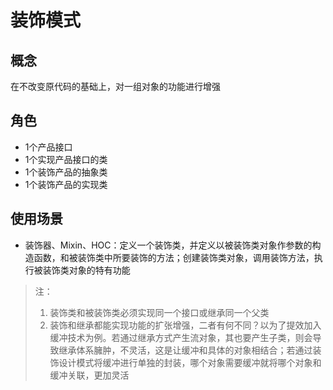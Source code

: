 # 装饰模式
## 概念
在不改变原代码的基础上，对一组对象的功能进行增强

## 角色
- 1个产品接口
- 1个实现产品接口的类
- 1个装饰产品的抽象类
- 1个装饰产品的实现类

## 使用场景
- 装饰器、Mixin、HOC：定义一个装饰类，并定义以被装饰类对象作参数的构造函数，和被装饰类中所要装饰的方法；创建装饰类对象，调用装饰方法，执行被装饰类对象的特有功能

> 注：
> 1. 装饰类和被装饰类必须实现同一个接口或继承同一个父类
> 2. 装饰和继承都能实现功能的扩张增强，二者有何不同？以为了提效加入缓冲技术为例。若通过继承方式产生流对象，其也要产生子类，则会导致继承体系臃肿，不灵活，这是让缓冲和具体的对象相结合；若通过装饰设计模式将缓冲进行单独的封装，哪个对象需要缓冲就将哪个对象和缓冲关联，更加灵活
